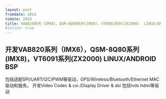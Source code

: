 ```yaml
---
layout: post
fromdate: 2014
todate: 2019
title: VAB820系列（IMX6），QSM-8Q80系列(IMX8)，VT6091系列(ZX2000)  LINUX/ANDROID BSP（威盛电子）
#inline: true
---
```

## 开发VAB820系列（IMX6），QSM-8Q80系列(IMX8)，VT6091系列(ZX2000)  LINUX/ANDROID BSP 
  
  
包括适配SPI/UART/I2C/PWM等驱动，GPS/Wireless/Bluetooth/Ethernet MAC 驱动和服务。
开发Video Codec & csi /Display Driver  & dsi 包括lvds hdmi等驱动 
